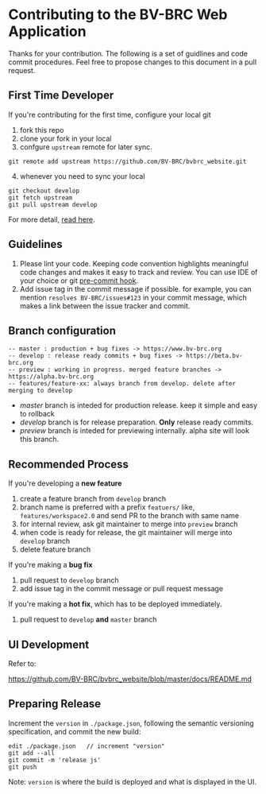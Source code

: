 # Contributing to the BV-BRC Web Application

Thanks for your contribution. The following is a set of guidlines and code commit procedures. Feel free to propose changes to this document in a pull request.

## First Time Developer

If you're contributing for the first time, configure your local git

1. fork this repo
2. clone your fork in your local
3. confgure `upstream` remote for later sync.

```shell
git remote add upstream https://github.com/BV-BRC/bvbrc_website.git
```

4. whenever you need to sync your local

```shell
git checkout develop
git fetch upstream
git pull upstream develop
```

For more detail, [read here](https://help.github.com/articles/syncing-a-fork/).



## Guidelines

1. Please lint your code. Keeping code convention highlights meaningful code changes and makes it easy to track and review. You can use IDE of your choice or git [pre-commit hook](./docs/pre-commit-linting.md).
2. Add issue tag in the commit message if possible. for example, you can mention `resolves BV-BRC/issues#123` in your commit message, which makes a link between the issue tracker and commit.



## Branch configuration

```
-- master : production + bug fixes -> https://www.bv-brc.org
-- develop : release ready commits + bug fixes -> https://beta.bv-brc.org
-- preview : working in progress. merged feature branches -> https://alpha.bv-brc.org
-- features/feature-xx: always branch from develop. delete after merging to develop
```

- *master* branch is inteded for production release. keep it simple and easy to rollback
- *develop* branch is for release preparation. **Only** release ready commits.
- *preview* branch is inteded for previewing internally. alpha site will look this branch.



## Recommended Process

If you're developing a **new feature**

1. create a feature branch from `develop` branch
2. branch name is preferred with a prefix `featuers/` like, `features/workspace2.0` and send PR to the branch with same name
3. for internal review, ask git maintainer to merge into `preview` branch
4. when code is ready for release, the git maintainer will merge into `develop` branch
5. delete feature branch


If you're making a **bug fix**

1. pull request to `develop` branch
2. add issue tag in the commit message or pull request message

If you're making a **hot fix**, which has to be deployed immediately.

1. pull request to `develop` **and** `master` branch

## UI Development

Refer to:

https://github.com/BV-BRC/bvbrc_website/blob/master/docs/README.md


## Preparing Release

Increment the `version` in `./package.json`, following the semantic versioning specification, and commit the new build:

```
edit ./package.json   // increment "version"
git add --all
git commit -m 'release js'
git push
```

Note: `version` is where the build is deployed and what is displayed in the UI.
